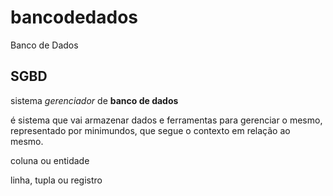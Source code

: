 # bancodedados
 Banco de Dados

## SGBD
sistema *gerenciador* de
**banco de dados**

é sistema que vai armazenar dados e ferramentas para gerenciar o mesmo, representado por minimundos, que segue o contexto em relação ao mesmo.

coluna ou entidade

linha, tupla ou registro
